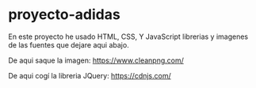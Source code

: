 # proyecto-adidas
En este proyecto he usado HTML, CSS, Y JavaScript librerias y imagenes de las fuentes que dejare aqui abajo.

De aqui saque la imagen:
https://www.cleanpng.com/

De aqui cogí la libreria JQuery:
https://cdnjs.com/
